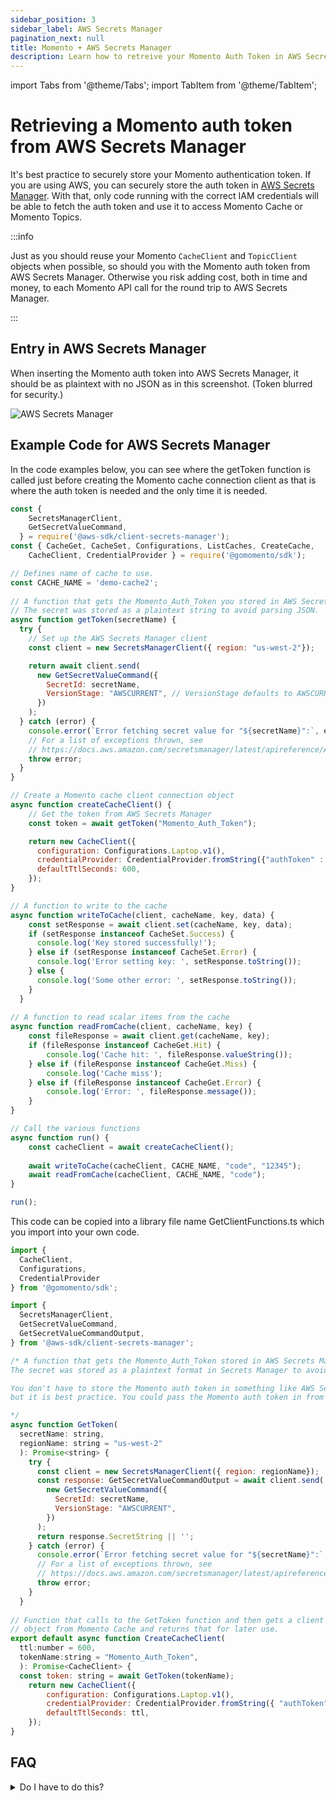 ```yaml
---
sidebar_position: 3
sidebar_label: AWS Secrets Manager
pagination_next: null
title: Momento + AWS Secrets Manager
description: Learn how to retreive your Momento Auth Token in AWS Secrets Manager.
---
```


import Tabs from '@theme/Tabs';
import TabItem from '@theme/TabItem';

# Retrieving a Momento auth token from AWS Secrets Manager

It's best practice to securely store your Momento authentication token. If you are using AWS, you can securely store the auth token in [AWS Secrets Manager](https://docs.aws.amazon.com/secretsmanager/latest/userguide/intro.html). With that, only code running with the correct IAM credentials will be able to fetch the auth token and use it to access Momento Cache or Momento Topics.

:::info

Just as you should reuse your Momento `CacheClient` and `TopicClient` objects when possible, so should you with the Momento auth token from AWS Secrets Manager. Otherwise you risk adding cost, both in time and money, to each Momento API call for the round trip to AWS Secrets Manager.

:::

## Entry in AWS Secrets Manager

When inserting the Momento auth token into AWS Secrets Manager, it should be as plaintext with no JSON as in this screenshot. (Token blurred for security.)

![AWS Secrets Manager](/img/aws-secrets-manager.png)

## Example Code for AWS Secrets Manager

In the code examples below, you can see where the getToken function is called just before creating the Momento cache connection client as that is where the auth token is needed and the only time it is needed.

<Tabs>
  <TabItem value="nodejs" label="Node.js" default>

```javascript
const {
    SecretsManagerClient,
    GetSecretValueCommand,
  } = require('@aws-sdk/client-secrets-manager');
const { CacheGet, CacheSet, Configurations, ListCaches, CreateCache,
    CacheClient, CredentialProvider } = require('@gomomento/sdk');

// Defines name of cache to use.
const CACHE_NAME = 'demo-cache2';
  
// A function that gets the Momento_Auth_Token you stored in AWS Secrets Manager.
// The secret was stored as a plaintext string to avoid parsing JSON.
async function getToken(secretName) {
  try {
    // Set up the AWS Secrets Manager client
    const client = new SecretsManagerClient({ region: "us-west-2"});

    return await client.send(
      new GetSecretValueCommand({
        SecretId: secretName,
        VersionStage: "AWSCURRENT", // VersionStage defaults to AWSCURRENT if unspecified
      })
    );
  } catch (error) {
    console.error(`Error fetching secret value for "${secretName}":`, error.message);
    // For a list of exceptions thrown, see
    // https://docs.aws.amazon.com/secretsmanager/latest/apireference/API_GetSecretValue.html
    throw error;
  }
}

// Create a Momento cache client connection object
async function createCacheClient() {
    // Get the token from AWS Secrets Manager
    const token = await getToken("Momento_Auth_Token");

    return new CacheClient({
      configuration: Configurations.Laptop.v1(),
      credentialProvider: CredentialProvider.fromString({"authToken" : token.SecretString}),
      defaultTtlSeconds: 600,
    });
}

// A function to write to the cache
async function writeToCache(client, cacheName, key, data) {
    const setResponse = await client.set(cacheName, key, data);
    if (setResponse instanceof CacheSet.Success) {
      console.log('Key stored successfully!');
    } else if (setResponse instanceof CacheSet.Error) {
      console.log('Error setting key: ', setResponse.toString());
    } else {
      console.log('Some other error: ', setResponse.toString());
    }
  }
  
// A function to read scalar items from the cache
async function readFromCache(client, cacheName, key) {
    const fileResponse = await client.get(cacheName, key);
    if (fileResponse instanceof CacheGet.Hit) {
        console.log('Cache hit: ', fileResponse.valueString());
    } else if (fileResponse instanceof CacheGet.Miss) {
        console.log('Cache miss');
    } else if (fileResponse instanceof CacheGet.Error) {
        console.log('Error: ', fileResponse.message());
    }
}

// Call the various functions
async function run() {
    const cacheClient = await createCacheClient();
  
    await writeToCache(cacheClient, CACHE_NAME, "code", "12345");
    await readFromCache(cacheClient, CACHE_NAME, "code");
}

run();
```

  </TabItem>
  <TabItem value="typescript" label="TypeScript" default>

This code can be copied into a library file name GetClientFunctions.ts which you import into your own code.

```javascript
import {
  CacheClient,
  Configurations,
  CredentialProvider
} from '@gomomento/sdk';

import {
  SecretsManagerClient,
  GetSecretValueCommand,
  GetSecretValueCommandOutput,
} from '@aws-sdk/client-secrets-manager';

/* A function that gets the Momento_Auth_Token stored in AWS Secrets Manager.
The secret was stored as a plaintext format in Secrets Manager to avoid parsing JSON.

You don't have to store the Momento auth token in something like AWS Secrets Manager,
but it is best practice. You could pass the Momento auth token in from an environment variable.

*/
async function GetToken(
  secretName: string,
  regionName: string = "us-west-2"
  ): Promise<string> {
    try {
      const client = new SecretsManagerClient({ region: regionName});
      const response: GetSecretValueCommandOutput = await client.send(
        new GetSecretValueCommand({
          SecretId: secretName,
          VersionStage: "AWSCURRENT",
        })
      );
      return response.SecretString || '';
    } catch (error) {
      console.error(`Error fetching secret value for "${secretName}":`, error.message);
      // For a list of exceptions thrown, see
      // https://docs.aws.amazon.com/secretsmanager/latest/apireference/API_GetSecretValue.html
      throw error;
    }
  }
  
// Function that calls to the GetToken function and then gets a client connection
// object from Momento Cache and returns that for later use.
export default async function CreateCacheClient(
  ttl:number = 600,
  tokenName:string = "Momento_Auth_Token", 
  ): Promise<CacheClient> {
  const token: string = await GetToken(tokenName);
    return new CacheClient({
        configuration: Configurations.Laptop.v1(),
        credentialProvider: CredentialProvider.fromString({ "authToken" : token }),
        defaultTtlSeconds: ttl,
    });
}
```

  </TabItem>

</Tabs>

## FAQ

<details>
  <summary>Do I have to do this?</summary>
No. You can store your Momento auth token in an environment variable or a file, but that is not best practice as it is not as secure as storing it in something like AWS Secrets Manager.
</details>
